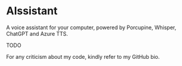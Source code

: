 # AIssistant
A voice assistant for your computer, powered by Porcupine, Whisper, ChatGPT and Azure TTS.

TODO

For any criticism about my code, kindly refer to my GitHub bio.
